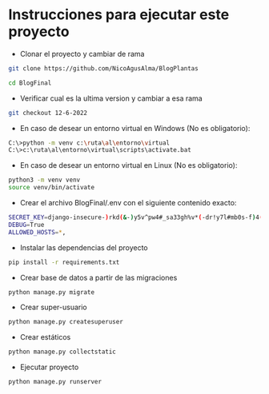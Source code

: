 # Instrucciones para ejecutar este proyecto

- Clonar el proyecto y cambiar de rama
```bash
git clone https://github.com/NicoAgusAlma/BlogPlantas

cd BlogFinal
```
- Verificar cual es la ultima version y cambiar a esa rama
```bash
git checkout 12-6-2022
```

- En caso de desear un entorno virtual en Windows (No es obligatorio):
```bash
C:\>python -m venv c:\ruta\al\entorno\virtual
C:\>c:\ruta\al\entorno\virtual\scripts\activate.bat
```

- En caso de desear un entorno virtual en Linux (No es obligatorio):
```bash
python3 -m venv venv
source venv/bin/activate
```

- Crear el archivo BlogFinal/.env con el siguiente contenido exacto:
```bash
SECRET_KEY=django-insecure-)rkd(&-)y5v^pw4#_sa33gh%v*(-dr!y7l#mb0s-f)4(6$cee9
DEBUG=True
ALLOWED_HOSTS=*,
```

- Instalar las dependencias del proyecto
```bash
pip install -r requirements.txt
```

- Crear base de datos a partir de las migraciones
```bash
python manage.py migrate
```

- Crear super-usuario
```bash
python manage.py createsuperuser
```

- Crear estáticos
```bash
python manage.py collectstatic
```

- Ejecutar proyecto
```bash
python manage.py runserver
```